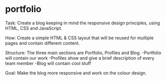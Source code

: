 # portfolio

Task: Create a blog keeping in mind the responsive design principles, using
HTML, CSS and JavaScript.

How: Create a simple HTML & CSS layout that will be reused for multiple pages
and contain different content.

Structure:
The three main sections are Portfolio, Profiles and Blog.
-Portfolio will contain our work
-Profiles show and give a brief description of every team member
-Blog will contain cool stuff

Goal: Make the blog more responsive and work on the colour design.  
